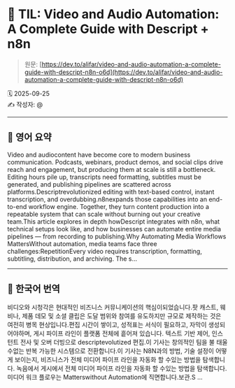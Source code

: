 # 📌 TIL: Video and Audio Automation: A Complete Guide with Descript + n8n

> 원문: [https://dev.to/alifar/video-and-audio-automation-a-complete-guide-with-descript-n8n-o6d](https://dev.to/alifar/video-and-audio-automation-a-complete-guide-with-descript-n8n-o6d)

🗓 2025-09-25  
✍️ 작성자: @

---

## 🔹 영어 요약

Video and audiocontent have become core to modern business communication. Podcasts, webinars, product demos, and social clips drive reach and engagement, but producing them at scale is still a bottleneck. Editing hours pile up, transcripts need formatting, subtitles must be generated, and publishing pipelines are scattered across platforms.Descriptrevolutionized editing with text-based control, instant transcription, and overdubbing.n8nexpands those capabilities into an end-to-end workflow engine. Together, they turn content production into a repeatable system that can scale without burning out your creative team.This article explores in depth howDescript integrates with n8n, what technical setups look like, and how businesses can automate entire media pipelines — from recording to publishing.Why Automating Media Workflows MattersWithout automation, media teams face three challenges:RepetitionEvery video requires transcription, formatting, subtitling, distribution, and archiving. The s...

---

## 🔸 한국어 번역

비디오와 시청각은 현대적인 비즈니스 커뮤니케이션의 핵심이되었습니다.팟 캐스트, 웨비나, 제품 데모 및 소셜 클립은 도달 범위와 참여를 유도하지만 규모로 제작하는 것은 여전히 ​​병목 현상입니다.편집 시간이 쌓이고, 성적표는 서식이 필요하고, 자막이 생성되어야하며, 게시 파이프 라인이 플랫폼 전체에 흩어져 있습니다. 텍스트 기반 제어, 인스턴트 전사 및 오버 더빙으로 descriptevolutized 편집.이 기사는 창의적인 팀을 불 태울 수없는 반복 가능한 시스템으로 전환합니다.이 기사는 N8N과의 방법, 기술 설정이 어떻게 보이는지, 비즈니스가 전체 미디어 파이프 라인을 자동화 할 수있는 방법을 탐색합니다. 녹음에서 게시에서 전체 미디어 파이프 라인을 자동화 할 수있는 방법을 탐색합니다. 미디어 워크 플로우는 Matterswithout Automation에 직면합니다.보관.S ...
